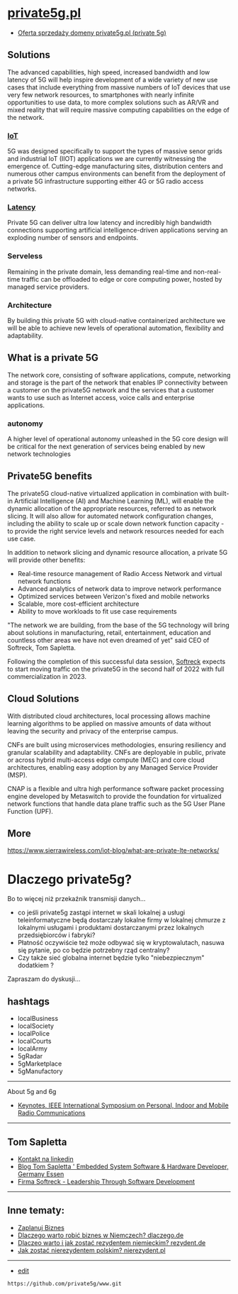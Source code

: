 
# [private5g.pl](https://www.private5g.pl)

+ [Oferta sprzedaży domeny private5g.pl (private 5g)](https://premium.pl/private5g.pl)


## Solutions

The advanced capabilities, high speed, increased bandwidth and low latency of 5G will help inspire development of a wide variety of new use cases that include everything from massive numbers of IoT devices that use very few network resources, to smartphones with nearly infinite opportunities to use data, to more complex solutions such as AR/VR and mixed reality that will require massive computing capabilities on the edge of the network. 


### [IoT](https://mikroautomatyka.pl)
5G was designed specifically to support the types of massive senor grids and industrial IoT (IIOT) applications we are currently witnessing the emergence of. 
Cutting-edge manufacturing sites, distribution centers and numerous other campus environments can benefit from the deployment of a private 5G infrastructure supporting either 4G or 5G radio access networks.

### [Latency](https://latency.pl)

Private 5G can deliver ultra low latency and incredibly high bandwidth connections supporting artificial intelligence-driven applications serving an exploding number of sensors and endpoints. 

### Serveless
Remaining in the private domain, less demanding real-time and non-real-time traffic can be offloaded to edge or core computing power, hosted by managed service providers.


### Architecture
By building this private 5G with cloud-native containerized architecture we will be able to achieve new levels of operational automation, flexibility and adaptability.


## What is a private 5G 

The network core, consisting of software applications, compute, networking and storage is the part of the network that enables IP connectivity between a customer on the private5G network and the services that a customer wants to use such as Internet access, voice calls and enterprise applications.

### autonomy
A higher level of operational autonomy unleashed in the 5G core design will be critical for the next generation of services being enabled by new network technologies

## Private5G benefits

The private5G cloud-native virtualized application in combination with built-in Artificial Intelligence (AI) and Machine Learning (ML), will enable the dynamic allocation of the appropriate resources, referred to as network slicing. 
It will also allow for automated network configuration changes, including the ability to scale up or scale down network function capacity - to provide the right service levels and network resources needed for each use case.

In addition to network slicing and dynamic resource allocation, a private 5G will provide other benefits:

+ Real-time resource management of Radio Access Network and virtual network functions
+ Advanced analytics of network data to improve network performance
+ Optimized services between Verizon's fixed and mobile networks
+ Scalable, more cost-efficient architecture
+ Ability to move workloads to fit use case requirements


"The network we are building, from the base of the 5G technology will bring about solutions in manufacturing, retail, entertainment, education and countless other areas we have not even dreamed of yet"
said CEO of Softreck, Tom Sapletta.
 
Following the completion of this successful data session, [Softreck](https://softreck.com) expects to start moving traffic on the private5G in the second half of 2022 with full commercialization in 2023.




## Cloud Solutions

With distributed cloud architectures, local processing allows machine learning algorithms to be applied on massive amounts of data without leaving the security and privacy of the enterprise campus. 

CNFs are built using microservices methodologies, ensuring resiliency and granular scalability and adaptability. CNFs are deployable in public, private or across hybrid multi-access edge compute (MEC) and core cloud architectures, enabling easy adoption by any Managed Service Provider (MSP).

CNAP is a flexible and ultra high performance software packet processing engine developed by Metaswitch to provide the foundation for virtualized network functions that handle data plane traffic such as the 5G User Plane Function (UPF).


## More

https://www.sierrawireless.com/iot-blog/what-are-private-lte-networks/



# Dlaczego private5g?

Bo to więcej niż przekaźnik transmisji danych... 
+ co jeśli private5g zastąpi internet w skali lokalnej a usługi teleinformatyczne będą dostarczały lokalne firmy w lokalnej chmurze z lokalnymi usługami i produktami dostarczanymi przez lokalnych przedsiębiorców i fabryki?
+ Płatność oczywiście też może odbywać się w kryptowalutach, nasuwa się pytanie, po co będzie potrzebny rząd centralny?
+ Czy także sieć globalna internet będzie tylko "niebezpiecznym" dodatkiem ?

Zapraszam do dyskusji...

## hashtags

+ localBusiness
+ localSociety
+ localPolice
+ localCourts
+ localArmy
+ 5gRadar
+ 5gMarketplace 
+ 5gManufactory


----
About 5g and 6g
+ [Keynotes, IEEE International Symposium on Personal, Indoor and Mobile Radio Communications](https://pimrc2021.ieee-pimrc.org/program/keynotes/)

---

## Tom Sapletta
+ [Kontakt na linkedin](https://www.linkedin.com/in/tom-sapletta-com/)
+ [Blog Tom Sapletta ' Embedded System Software & Hardware Developer, Germany Essen](https://tom.sapletta.pl/)
+ [Firma Softreck - Leadership Through Software Development](https://softreck.pl/)

---


## Inne tematy:

+ [Zaplanuj Biznes](https://www.zaplanujbiznes.pl/)
+ [Dlaczego warto robić biznes w Niemczech? dlaczego.de](https://www.dlaczego.de)
+ [Dlaczeo warto i jak zostać rezydentem niemieckim? rezydent.de](https://www.rezydent.de)
+ [Jak zostać nierezydentem polskim? nierezydent.pl](https://www.nierezydent.pl/)


---
+ [edit](https://github.com/private5g/www/edit/main/README.md)

```
https://github.com/private5g/www.git
```


